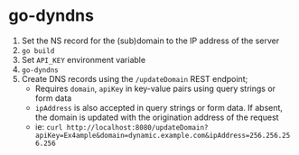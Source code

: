 # go-dyndns

1. Set the NS record for the (sub)domain to the IP address of the server
2. `go build`
3. Set `API_KEY` environment variable
4. `go-dyndns`
5. Create DNS records using the `/updateDomain` REST endpoint;
    - Requires `domain`, `apiKey` in key-value pairs using query strings or form data
    - `ipAddress` is also accepted in query strings or form data. If absent, the domain is updated with the origination address of the request
    - ie: `curl http://localhost:8080/updateDomain?apiKey=Ex4ample&domain=dynamic.example.com&ipAddress=256.256.256.256`
